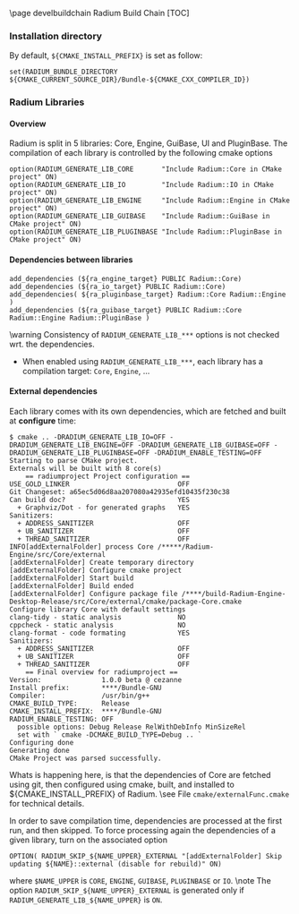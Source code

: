 \page develbuildchain Radium Build Chain
[TOC]

### Installation directory
By default, `${CMAKE_INSTALL_PREFIX}` is set as follow:
~~~{.cmake}
set(RADIUM_BUNDLE_DIRECTORY ${CMAKE_CURRENT_SOURCE_DIR}/Bundle-${CMAKE_CXX_COMPILER_ID})
~~~

### Radium Libraries
#### Overview
Radium is split in 5 libraries: Core, Engine, GuiBase, UI and PluginBase.
   The compilation of each library is controlled by the following cmake options
~~~{.cmake}
option(RADIUM_GENERATE_LIB_CORE       "Include Radium::Core in CMake project" ON)
option(RADIUM_GENERATE_LIB_IO         "Include Radium::IO in CMake project" ON)
option(RADIUM_GENERATE_LIB_ENGINE     "Include Radium::Engine in CMake project" ON)
option(RADIUM_GENERATE_LIB_GUIBASE    "Include Radium::GuiBase in CMake project" ON)
option(RADIUM_GENERATE_LIB_PLUGINBASE "Include Radium::PluginBase in CMake project" ON)
~~~
#### Dependencies between libraries
~~~{.cmake}
add_dependencies (${ra_engine_target} PUBLIC Radium::Core)
add_dependencies (${ra_io_target} PUBLIC Radium::Core)
add_dependencies( ${ra_pluginbase_target} Radium::Core Radium::Engine )
add_dependencies (${ra_guibase_target} PUBLIC Radium::Core Radium::Engine Radium::PluginBase )
~~~
\warning Consistency of `RADIUM_GENERATE_LIB_***` options is not checked wrt. the dependencies.

 - When enabled using `RADIUM_GENERATE_LIB_***`, each library has a compilation target: `Core`,
 `Engine`, ...

#### External dependencies
Each library comes with its own dependencies, which are fetched and built at **configure** time:
~~~{.sh}
$ cmake .. -DRADIUM_GENERATE_LIB_IO=OFF -DRADIUM_GENERATE_LIB_ENGINE=OFF -DRADIUM_GENERATE_LIB_GUIBASE=OFF -DRADIUM_GENERATE_LIB_PLUGINBASE=OFF -DRADIUM_ENABLE_TESTING=OFF
Starting to parse CMake project.
Externals will be built with 8 core(s)
    == radiumproject Project configuration ==
USE_GOLD_LINKER                           OFF
Git Changeset: a65ec5d06d8aa207080a42935efd10435f230c38
Can build doc?                            YES
  + Graphviz/Dot - for generated graphs   YES
Sanitizers:
  + ADDRESS_SANITIZER                     OFF
  + UB_SANITIZER                          OFF
  + THREAD_SANITIZER                      OFF
INFO[addExternalFolder] process Core /*****/Radium-Engine/src/Core/external
[addExternalFolder] Create temporary directory
[addExternalFolder] Configure cmake project
[addExternalFolder] Start build
[addExternalFolder] Build ended
[addExternalFolder] Configure package file /****/build-Radium-Engine-Desktop-Release/src/Core/external/cmake/package-Core.cmake
Configure library Core with default settings
clang-tidy - static analysis              NO
cppcheck - static analysis                NO
clang-format - code formating             YES
Sanitizers:
  + ADDRESS_SANITIZER                     OFF
  + UB_SANITIZER                          OFF
  + THREAD_SANITIZER                      OFF
    == Final overview for radiumproject ==
Version:               1.0.0 beta @ cezanne
Install prefix:        ****/Bundle-GNU
Compiler:              /usr/bin/g++
CMAKE_BUILD_TYPE:      Release
CMAKE_INSTALL_PREFIX:  ****/Bundle-GNU
RADIUM_ENABLE_TESTING: OFF
  possible options: Debug Release RelWithDebInfo MinSizeRel
  set with ` cmake -DCMAKE_BUILD_TYPE=Debug .. `
Configuring done
Generating done
CMake Project was parsed successfully.
~~~
Whats is happening here, is that the dependencies of Core are fetched using git, then
configured using cmake, built, and installed to ${CMAKE_INSTALL_PREFIX} of Radium.
\see File `cmake/externalFunc.cmake` for technical details.

In order to save compilation time, dependencies are processed at the first run, and then skipped.
To force processing again the dependencies of a given library, turn on the associated option
~~~
OPTION( RADIUM_SKIP_${NAME_UPPER}_EXTERNAL "[addExternalFolder] Skip updating ${NAME}::external (disable for rebuild)" ON)
~~~
where `$NAME_UPPER` is `CORE`, `ENGINE`, `GUIBASE`, `PLUGINBASE` or `IO`.
\note The option `RADIUM_SKIP_${NAME_UPPER}_EXTERNAL` is generated only if `RADIUM_GENERATE_LIB_${NAME_UPPER}` is `ON`.
